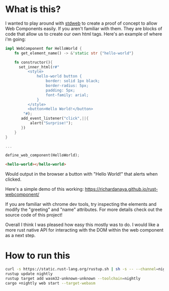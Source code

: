 # What is this?

I wanted to play around with [stdweb](https://github.com/koute/stdweb) to create a proof of concept to allow Web Components easily. If you aren't familiar with them. They are blocks of code that allow us to create our own html tags. Here's an example of where i'm going:

```rust
impl WebComponent for HelloWorld {
    fn get_element_name() -> &'static str {"hello-world"}

    fn constructor(){
      set_inner_html(r#"
          <style>
              hello-world button {
                  border: solid 1px black;
                  border-radius: 5px;
                  padding: 5px;
                  font-family: arial;
              }
          </style>
          <button>Hello World!</button>
        "#);
       add_event_listener("click",||{
           alert("Surprise!");
       })
    }
}

...

define_web_component(HelloWorld);
```

```html
<hello-world></hello-world>
```

Would output in the browser a button with "Hello World!" that alerts when clicked.

Here's a simple demo of this working: https://richardanaya.github.io/rust-webcomponent/

If you are familiar with chrome dev tools, try inspecting the elements and modify the "greeting" and "name" attributes.  For more details check out the source code of this project!

Overall I think I was pleased how easy this mostly was to do.  I would like a more rust native API for interacting with the DOM within the web component as a next step.

# How to run this

```bash
curl -s https://static.rust-lang.org/rustup.sh | sh -s -- --channel=nightly
rustup update nightly
rustup target add wasm32-unknown-unknown --toolchain=nightly
cargo +nightly web start --target-webasm
```
